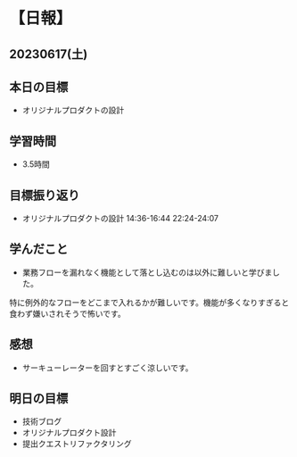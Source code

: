 # 【日報】
## 20230617(土)
## 本日の目標
- オリジナルプロダクトの設計

## 学習時間
- 3.5時間

## 目標振り返り
- オリジナルプロダクトの設計 14:36-16:44 22:24-24:07


## 学んだこと
- 業務フローを漏れなく機能として落とし込むのは以外に難しいと学びました。

特に例外的なフローをどこまで入れるかが難しいです。機能が多くなりすぎると食わず嫌いされそうで怖いです。

## 感想
- サーキューレーターを回すとすごく涼しいです。

## 明日の目標
- 技術ブログ
- オリジナルプロダクト設計
- 提出クエストリファクタリング


